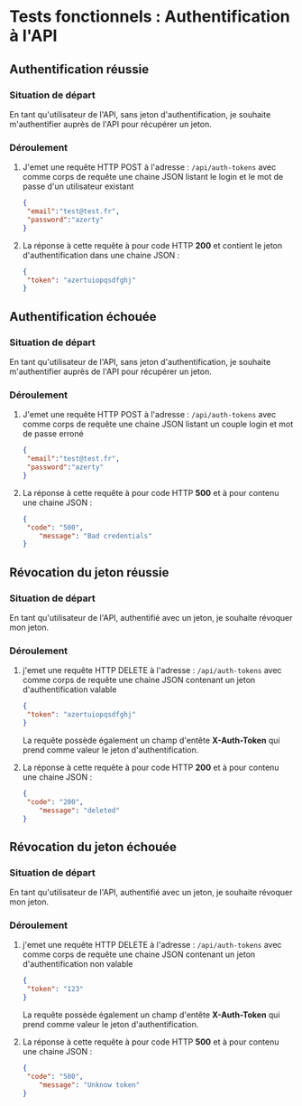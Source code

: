 # Tests fonctionnels : Authentification à l'API



## Authentification réussie

###  Situation de départ

En tant qu'utilisateur de l'API, sans jeton d'authentification, je souhaite m'authentifier auprès de l'API pour récupérer un jeton.

### Déroulement 

1. J'emet une requête HTTP POST à l'adresse : `/api/auth-tokens` avec comme corps de requête une chaine JSON listant le login et le mot de passe d'un utilisateur existant

   ```json
   {
   	"email":"test@test.fr",
   	"password":"azerty"
   }
   ```

2. La réponse à cette requête à pour code HTTP **200** et contient le jeton d'authentification dans une chaine JSON :

   ```json
   {
   	"token": "azertuiopqsdfghj"
   }
   ```



## Authentification échouée

### Situation de départ

En tant qu'utilisateur de l'API, sans jeton d'authentification, je souhaite m'authentifier auprès de l'API pour récupérer un jeton.

### Déroulement 

1. J'emet une requête HTTP POST à l'adresse : `/api/auth-tokens` avec comme corps de requête une chaine JSON listant un couple login et mot de passe erroné

   ```json
   {
   	"email":"test@test.fr",
   	"password":"azerty"
   }
   ```

2. La réponse à cette requête à pour code HTTP **500** et à pour contenu une chaine JSON :

   ```json
   {
   	"code": "500",
       "message": "Bad credentials"
   }
   ```



## Révocation du jeton réussie

### Situation de départ

En tant qu'utilisateur de l'API, authentifié avec un jeton, je souhaite révoquer mon jeton.

### Déroulement 

1. j'emet une requête HTTP DELETE à l'adresse : `/api/auth-tokens` avec comme corps de requête une chaine JSON contenant un jeton d'authentification valable

   ```json
   {
   	"token": "azertuiopqsdfghj"
   }
   ```

   La requête possède également un champ d'entête **X-Auth-Token** qui prend comme valeur le jeton d'authentification.

2. La réponse à cette requête à pour code HTTP **200** et à pour contenu une chaine JSON :

   ```json
   {
   	"code": "200",
       "message": "deleted"
   }
   ```



## Révocation du jeton échouée

### Situation de départ

En tant qu'utilisateur de l'API, authentifié avec un jeton, je souhaite révoquer mon jeton.

### Déroulement 

1. j'emet une requête HTTP DELETE à l'adresse : `/api/auth-tokens` avec comme corps de requête une chaine JSON contenant un jeton d'authentification non valable

   ```json
   {
   	"token": "123"
   }
   ```

   La requête possède également un champ d'entête **X-Auth-Token** qui prend comme valeur le jeton d'authentification.

2. La réponse à cette requête à pour code HTTP **500** et à pour contenu une chaine JSON :

   ```json
   {
   	"code": "500",
       "message": "Unknow token"
   }
   ```